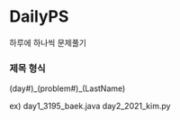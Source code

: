 # DailyPS

하루에 하나씩 문제풀기

### 제목 형식
(day#)\_(problem#)\_(LastName)

ex) day1_3195_baek.java
    day2_2021_kim.py
